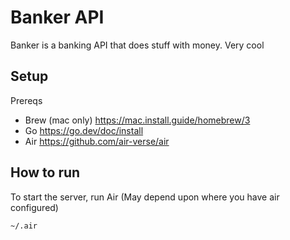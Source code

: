 # Banker API
Banker is a banking API that does stuff with money. Very cool

## Setup
Prereqs
- Brew (mac only) https://mac.install.guide/homebrew/3
- Go https://go.dev/doc/install
- Air https://github.com/air-verse/air

## How to run
To start the server, run Air (May depend upon where you have air configured)
```sh
~/.air
```
